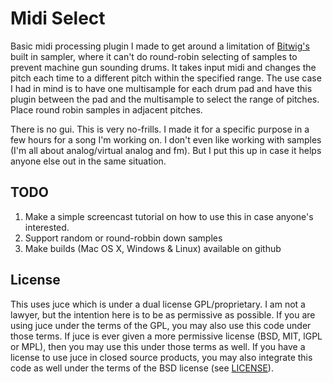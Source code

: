 # Midi Select

Basic midi processing plugin I made to get around a limitation of [Bitwig's](http://bitwig.com) built in sampler, where it can't do round-robin selecting of samples to prevent machine gun sounding drums. It takes input midi and changes the pitch each time to a different pitch within the specified range. The use case I had in mind is to have one multisample for each drum pad and have this plugin between the pad and the multisample to select the range of pitches. Place round robin samples in adjacent pitches.

There is no gui. This is very no-frills. I made it for a specific purpose in a few hours for a song I'm working on. I don't even like working with samples (I'm all about analog/virtual analog and fm). But I put this up in case it helps anyone else out in the same situation.

## TODO

1. Make a simple screencast tutorial on how to use this in case anyone's interested.
2. Support random or round-robbin down samples
3. Make builds (Mac OS X, Windows & Linux) available on github

## License

This uses juce which is under a dual license GPL/proprietary. I am not a lawyer, but the intention here is to be as permissive as possible. If you are using juce under the terms of the GPL, you may also use this code under those terms. If juce is ever given a more permissive license (BSD, MIT, lGPL or MPL), then you may use this under those terms as well. If you have a license to use juce in closed source products, you may also integrate this code as well under the terms of the BSD license (see [LICENSE](LICENCE)).